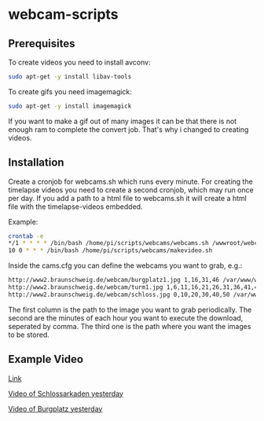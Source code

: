 # webcam-scripts

## Prerequisites

To create videos you need to install avconv:

``` bash
sudo apt-get -y install libav-tools
```

To create gifs you need imagemagick:

``` bash
sudo apt-get -y install imagemagick
```

If you want to make a gif out of many images it can be that there is not enough ram to complete the convert job. That's why i changed to creating videos.

## Installation

Create a cronjob for webcams.sh which runs every minute. For creating the timelapse videos you need to create a second cronjob, which may run once per day. If you add a path to a html file to webcams.sh it will create a html file with the timelapse-videos embedded.

Example:

```bash
crontab -e
*/1 * * * * /bin/bash /home/pi/scripts/webcams/webcams.sh /wwwroot/webcams/index.html
10 0 * * * /bin/bash /home/pi/scripts/webcams/makevideo.sh
```

Inside the cams.cfg you can define the webcams you want to grab, e.g.:

```bash
http://www2.braunschweig.de/webcam/burgplatz1.jpg 1,16,31,46 /var/www/webcams/burgplatz
http://www2.braunschweig.de/webcam/turm1.jpg 1,6,11,16,21,26,31,36,41,46,51,56 /var/www/webcams/rufaeutchenplatz
http://www2.braunschweig.de/webcam/schloss.jpg 0,10,20,30,40,50 /var/www/webcams/schloss
```

The first column is the path to the image you want to grab periodically.
The second are the minutes of each hour you want to execute the download, seperated by comma.
The third one is the path where you want the images to be stored.

## Example Video

[Link](https://dl.dropboxusercontent.com/u/3059639/github/webcam-scripts/schloss-timelapse-160812.mp4)

[Video of Schlossarkaden yesterday](https://dl.dropboxusercontent.com/u/3059639/github/webcam-scripts/timelapse-schloss.mp4)

[Video of Burgplatz yesterday](https://dl.dropboxusercontent.com/u/3059639/github/webcam-scripts/timelapse-burgplatz.mp4)

